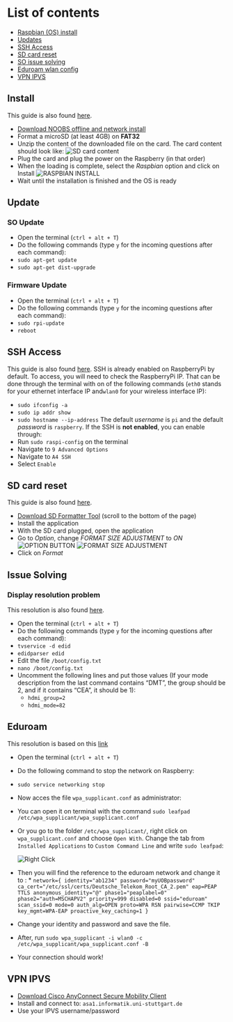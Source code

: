 # List of contents
* [Raspbian (OS) install](#install)
* [Updates](#update)
* [SSH Access](#ssh-access)
* [SD card reset](#sd-card-reset)
* [SO issue solving](#issue-solving)
* [Eduroam wlan config](#eduroam)
* [VPN IPVS](#vpn-ipvs)

## Install

This guide is also found [here](https://www.raspberrypi.org/documentation/installation/noobs.md).
* [Download NOOBS offline and network install](https://www.raspberrypi.org/downloads/noobs/)
* Format a microSD (at least 4GB) on **FAT32**
* Unzip the content of the downloaded file on the card. The card content should look like:
![SD card content](images/noobfiles.png)
* Plug the card and plug the power on the Raspberry (in that order)
* When the loading is complete, select the *Raspbian* option and click on Install
![RASPBIAN INSTALL](images/raspinstall.png)
* Wait until the installation is finished and the OS is ready

## Update

### SO Update
* Open the terminal (`ctrl + alt + T`)
* Do the following commands (type `y` for the incoming questions after each command):
 * `sudo apt-get update`
 * `sudo apt-get dist-upgrade`
 
### Firmware Update
* Open the terminal (`ctrl + alt + T`)
* Do the following commands (type `y` for the incoming questions after each command):
 * `sudo rpi-update`
 * `reboot`

## SSH Access

This guide is also found [here](https://www.raspberrypi.org/documentation/remote-access/ssh/).
SSH is already enabled on RaspberryPi by default.
To access, you will need to check the RaspberryPi IP. That can be done through the terminal with on of the following commands (`eth0` stands for your ethernet interface IP and`wlan0` for your wireless interface IP):
* `sudo ifconfig -a`
* `sudo ip addr show`
* `sudo hostname --ip-address`
The default *username* is `pi` and the default *password* is `raspberry`.
If the SSH is **not enabled**, you can enable through:
* Run `sudo raspi-config` on the terminal
* Navigate to `9 Advanced Options`
* Navigate to `A4 SSH`
* Select `Enable`

## SD card reset

This guide is also found [here](http://kb.sandisk.com/app/answers/detail/a_id/14827/~/using-sd-formatter-tool-to-restore-full-capacity-on-sdhc%2Fsdxc-cards).
* [Download SD Formatter Tool](https://www.sdcard.org/downloads/formatter_4/) (scroll to the bottom of the page)
* Install the application
* With the SD card plugged, open the application
* Go to *Option*, change *FORMAT SIZE ADJUSTMENT* to *ON*
![OPTION BUTTON](images/sdresetoption.png)
![FORMAT SIZE ADJUSTMENT](images/sdresetformatsize.png)
* Click on *Format*

## Issue Solving

### Display resolution problem

This resolution is also found [here](http://weblogs.asp.net/bleroy/getting-your-raspberry-pi-to-output-the-right-resolution).
* Open the terminal (`ctrl + alt + T`)
* Do the following commands (type `y` for the incoming questions after each command):
 * `tvservice -d edid`
 * `edidparser edid`
* Edit the file `/boot/config.txt`
 * `nano /boot/config.txt`
* Uncomment the following lines and put those values (If your mode description from the last command contains “DMT”, the group should be 2, and if it contains “CEA”, it should be 1):
  * `hdmi_group=2`
  * `hdmi_mode=82`

## Eduroam
This resolution is based on this [link](http://www.willprice.org/2014/03/17/eduroam-on-the-raspberry-pi.html)
* Open the terminal (`ctrl + alt + T`)
* Do the following command to stop the network on Raspberry: 
 * `sudo service networking stop`
* Now acces the file `wpa_supplicant.conf` as administrator: 
 * You can open it on terminal with the command `sudo leafpad /etc/wpa_supplicant/wpa_supplicant.conf`
 * Or you go to the folder `/etc/wpa_supplicant/`, right click on `wpa_supplicant.conf` and choose `Open With`. Change the tab from `Installed Applications` to `Custom Command Line` and write `sudo leafpad`:
  
   ![Right Click](right_click.png) 

* Then you will find the reference to the eduroam network and change it to :
  * 
   `network={
    identity="ab1234"
    password="myUOBpassword"
    ca_cert="/etc/ssl/certs/Deutsche_Telekom_Root_CA_2.pem"
    eap=PEAP TTLS
    anonymous_identity="@"
    phase1="peaplabel=0"
    phase2="auth=MSCHAPV2"
    priority=999
    disabled=0
    ssid="eduroam"
    scan_ssid=0
    mode=0
    auth_alg=OPEN
    proto=WPA RSN
    pairwise=CCMP TKIP
    key_mgmt=WPA-EAP
    proactive_key_caching=1
}`
* Change your identity and password and save the file.
* After, run `sudo wpa_supplicant -i wlan0 -c /etc/wpa_supplicant/wpa_supplicant.conf -B`
* Your connection should work!
 
## VPN IPVS
* [Download Cisco AnyConnect Secure Mobility Client](http://www.cisco.com/c/en/us/support/security/anyconnect-secure-mobility-client/tsd-products-support-series-home.html)
* Install and connect to: `asa1.informatik.uni-stuttgart.de`
* Use your IPVS username/password
